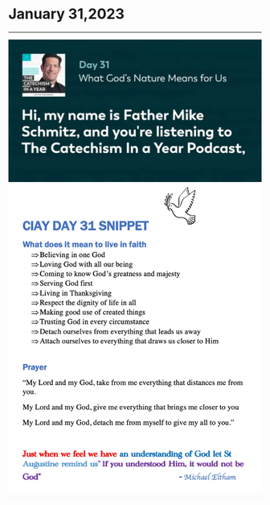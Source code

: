 # January 31,2023
---

[![The Meaning of Faith](https://github.com/fernal73/CIAY/blob/main/January/jpgs/Day031.jpg?raw=true)](https://youtu.be/ky3TDjcGGGs "The Meaning of Faith")
![Day 31 Snippet](https://github.com/fernal73/CIAY/blob/main/January/jpgs/Day31Snippet.jpg?raw=true)
